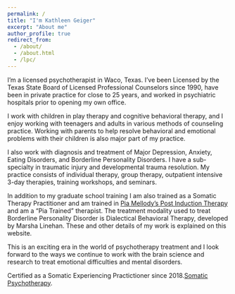 ```yaml
---
permalink: /
title: "I'm Kathleen Geiger"
excerpt: "About me"
author_profile: true
redirect_from: 
  - /about/
  - /about.html
  - /lpc/
---
```

I’m a licensed psychotherapist in Waco, Texas. I’ve been Licensed by the Texas State Board of Licensed Professional Counselors since 1990, have been in private practice for close to 25 years, and worked in psychiatric hospitals prior to opening my own office.

I work with children in play therapy and cognitive behavioral therapy, and I enjoy working with teenagers and adults in various methods of counseling practice. Working with parents to help resolve behavioral and emotional problems with their children is also major part of my practice.

I also work with diagnosis and treatment of Major Depression, Anxiety, Eating Disorders, and Borderline Personality Disorders. I have a sub-specialty in traumatic injury and developmental trauma resolution. My practice consists of individual therapy, group therapy, outpatient intensive 3-day therapies, training workshops, and seminars.

In addition to my graduate school training I am also trained as a Somatic Therapy Practitioner and am trained in [Pia Mellody’s Post Induction Therapy](http://www.healingtraumanetwork.net/About.aspx) and am a “Pia Trained” therapist.  The treatment modality used to treat Borderline Personality Disorder is Dialectical Behavioral Therapy, developed by Marsha Linehan.  These and other details of my work is explained on this website.

This is an exciting era in the world of psychotherapy treatment and I look forward to the ways we continue to work with the brain science and research to treat emotional difficulties and mental disorders.

Certified as a Somatic Experiencing Practictioner since 2018.[Somatic Psychotherapy](https://traumahealing.org).
